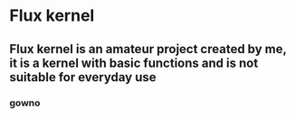 # Flux kernel
## Flux kernel is an amateur project created by me, it is a kernel with basic functions and is not suitable for everyday use
### gowno
